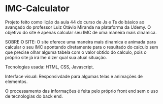# IMC-Calculator
Projeto feito como lição da aula 44 do curso de Js e Ts do básico ao avançado do professor Luiz Otávio Miranda na plataforma da Udemy. 
O objetivo do site é apenas calcular seu IMC de uma maneira mais dinamica.

SOBRE O SITE: 
  O site oferece uma maneira mais dinamica e animada para calcular o seu IMC apontando diretamente para o resultado do calculo sem que
precise olhar alguma tabela com o valor obtido do calculo, pois o próprio site já irá lhe dizer qual sua atual situação.

  Tecnologias usada: HTML, CSS, Javascript.

  Interface visual: Responsivdade para algumas telas e animações de elementos.

  O processamento das informações é feita pelo próprio front end sem o uso de tecnologias do back end.
